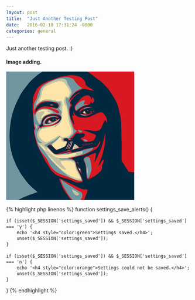 ```yaml
---
layout: post
title:  "Just Another Testing Post"
date:   2016-02-10 17:31:24 -0800
categories: general
---
```


Just another testing post. :)

#### Image adding.
![annonymouse picture](assets/img/2016/feb/annonymous.jpg "Just a picture")

{% highlight php linenos %}
function settings_save_alerts() {

	if (isset($_SESSION['settings_saved']) && $_SESSION['settings_saved'] === 'y') {
		echo '<h4 style="color:green">Settings saved.</h4>';
		unset($_SESSION['settings_saved']);
	}

	if (isset($_SESSION['settings_saved']) && $_SESSION['settings_saved'] === 'n') {
		echo '<h4 style="color:orange">Settings could not be saved.</h4>';
		unset($_SESSION['settings_saved']);
	}

}
{% endhighlight %}